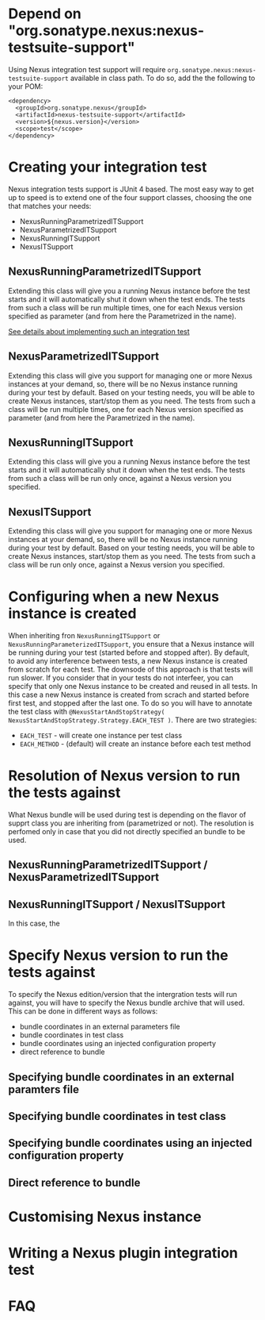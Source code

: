 Depend on "org.sonatype.nexus:nexus-testsuite-support"
======================================================

Using Nexus integration test support will require `org.sonatype.nexus:nexus-testsuite-support` available in class path. To do so, add the the following to your POM:

    <dependency>
      <groupId>org.sonatype.nexus</groupId>
      <artifactId>nexus-testsuite-support</artifactId>
      <version>${nexus.version}</version>
      <scope>test</scope>
    </dependency>


Creating your integration test
==============================

Nexus integration tests support is JUnit 4 based. The most easy way to get up to speed is to extend one of the four support classes, choosing the one that matches your needs:
* NexusRunningParametrizedITSupport
* NexusParametrizedITSupport
* NexusRunningITSupport
* NexusITSupport

NexusRunningParametrizedITSupport
---------------------------------

Extending this class will give you a running Nexus instance before the test starts and it will automatically shut it down when the test ends. The tests from such a class will be run multiple times, one for each Nexus version specified as parameter (and from here the Parametrized in the name).

[See details about implementing such an integration test](guide/src/test/java/org/sonatype/nexus/testsuite/guide/l01/README.md)

NexusParametrizedITSupport
--------------------------

Extending this class will give you support for managing one or more Nexus instances at your demand, so, there will be no Nexus instance running during your test by default. Based on your testing needs, you will be able to create Nexus instances, start/stop them as you need. The tests from such a class will be run multiple times, one for each Nexus version specified as parameter (and from here the Parametrized in the name).

NexusRunningITSupport
---------------------
Extending this class will give you a running Nexus instance before the test starts and it will automatically shut it down when the test ends. The tests from such a class will be run only once, against a Nexus version you specified.

NexusITSupport
--------------

Extending this class will give you support for managing one or more Nexus instances at your demand, so, there will be no Nexus instance running during your test by default. Based on your testing needs, you will be able to create Nexus instances, start/stop them as you need. The tests from such a class will be run only once, against a Nexus version you specified.

Configuring when a new Nexus instance is created
================================================

When inheriting fron `NexusRunningITSupport` or `NexusRunningParameterizedITSupport`, you ensure that a Nexus instance will be running during your test (started before and stopped after).
By default, to avoid any interference between tests, a new Nexus instance is created from scratch for each test. The downsode of this approach is that tests will run slower.
If you consider that in your tests do not interfeer, you can specify that only one Nexus instance to be created and reused in all tests. In this case a new Nexus instance is created from scrach and started before first test, and stopped after the last one.
To do so you will have to annotate the test class with `@NexusStartAndStopStrategy( NexusStartAndStopStrategy.Strategy.EACH_TEST )`.
There are two strategies:
* `EACH_TEST` - will create one instance per test class
* `EACH_METHOD` - (default) will create an instance before each test method

Resolution of Nexus version to run the tests against
====================================================

What Nexus bundle will be used during test is depending on the flavor of supprt class you are inheriting from (parametrized or not).
The resolution is perfomed only in case that you did not directly specified an bundle to be used.

NexusRunningParametrizedITSupport / NexusParametrizedITSupport
--------------------------------------------------------------

NexusRunningITSupport / NexusITSupport
--------------------------------------

In this case, the

Specify Nexus version to run the tests against
==============================================

To specify the Nexus edition/version that the intergration tests will run against, you will have to specify the Nexus bundle archive that will used.
This can be done in different ways as follows:
* bundle coordinates in an external parameters file
* bundle coordinates in test class
* bundle coordinates using an injected configuration property
* direct reference to bundle

Specifying bundle coordinates in an external paramters file
-----------------------------------------------------------

Specifying bundle coordinates in test class
-------------------------------------------

Specifying bundle coordinates using an injected configuration property
----------------------------------------------------------------------

Direct reference to bundle
--------------------------

Customising Nexus instance
==========================

Writing a Nexus plugin integration test
=======================================

FAQ
===

